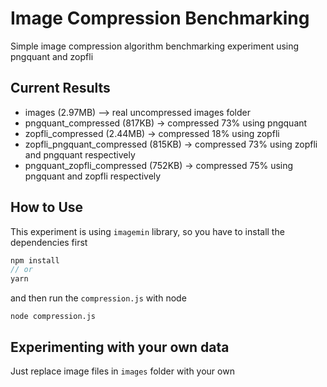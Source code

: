 # Image Compression Benchmarking
Simple image compression algorithm benchmarking experiment using pngquant and zopfli

## Current Results
- images (2.97MB) --> real uncompressed images folder<br/>
- pngquant_compressed (817KB) -> compressed 73% using pngquant<br/>
- zopfli_compressed (2.44MB) -> compressed 18% using zopfli<br/>
- zopfli_pngquant_compressed (815KB) -> compressed 73% using zopfli and pngquant respectively<br/>
- pngquant_zopfli_compressed (752KB) -> compressed 75% using pngquant and zopfli respectively<br/>


## How to Use
This experiment is using `imagemin` library, so you have to install the dependencies first
```javascript
npm install
// or
yarn
```
and then run the `compression.js` with node
```
node compression.js
```

## Experimenting with your own data
Just replace image files in `images` folder with your own
